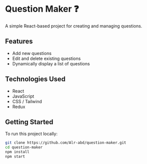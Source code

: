 # Question Maker ❓

A simple React-based project for creating and managing questions.

## Features
- Add new questions
- Edit and delete existing questions
- Dynamically display a list of questions

## Technologies Used
- React
- JavaScript
- CSS / Tailwind
- Redux


## Getting Started

To run this project locally:

```bash
git clone https://github.com/Alr-abd/question-maker.git
cd question-maker
npm install
npm start
